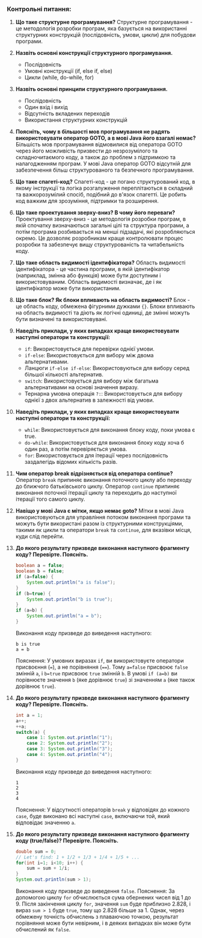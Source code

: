 ### Контрольні питання:

1. **Що таке структурне програмування?**
   Структурне програмування - це методологія розробки програм, яка базується на використанні структурних конструкцій (послідовність, умови, цикли) для побудови програми.

2. **Назвіть основні конструкції структурного програмування.**
   - Послідовність
   - Умовні конструкції (if, else if, else)
   - Цикли (while, do-while, for)

3. **Назвіть основні принципи структурного програмування.**
   - Послідовність
   - Один вхід і вихід
   - Відсутність вкладених переходів
   - Використання структурних конструкцій

4. **Поясніть, чому в більшості мов програмування не радять використовувати оператор GOTO, а в мові Java його взагалі немає?**
   Більшість мов програмування відмовилися від оператора GOTO через його можливість призвести до незрозумілого та складночитаємого коду, а також до проблем з підтримкою та налагодженням програм. У мові Java оператор GOTO відсутній для забезпечення більш структурованого та безпечного програмування.

5. **Що таке спагеті-код?**
   Спагеті-код - це погано структурований код, в якому інструкції та логіка розгалуження переплітаються в складний та важкорозумілий спосіб, подібний до в'язок спагетті. Це робить код важким для зрозуміння, підтримки та розширення.

6. **Що таке проектування зверху-вниз? В чому його переваги?**
   Проектування зверху-вниз - це методологія розробки програм, в якій спочатку визначаються загальні цілі та структура програми, а потім програма розбивається на менші підзадачі, які розробляються окремо. Це дозволяє розробникам краще контролювати процес розробки та забезпечує вищу структурованість та читабельність коду.

7. **Що таке область видимості ідентифікатора?**
   Область видимості ідентифікатора - це частина програми, в якій ідентифікатор (наприклад, змінна або функція) може бути доступним і використовуваним. Область видимості визначає, де і як ідентифікатор може бути використаним.

8. **Що таке блок? Як блоки впливають на область видимості?**
   Блок - це область коду, обмежена фігурними дужками `{}`. Блоки впливають на область видимості та діють як логічні одиниці, де змінні можуть бути визначені та використовувані.

9. **Наведіть приклади, у яких випадках краще використовувати наступні оператори та конструкції:**
   - `if`: Використовується для перевірки однієї умови.
   - `if-else`: Використовується для вибору між двома альтернативами.
   - Ланцюги `if-else if-else`: Використовуються для вибору серед більшої кількості альтернатив.
   - `switch`: Використовується для вибору між багатьма альтернативами на основі значення виразу.
   - Тернарна умовна операція `?:`: Використовується для вибору однієї з двох альтернатив в залежності від умови.

10. **Наведіть приклади, у яких випадках краще використовувати наступні оператори та конструкції:**
    - `while`: Використовується для виконання блоку коду, поки умова є true.
    - `do-while`: Використовується для виконання блоку коду хоча б один раз, а потім перевіряється умова.
    - `for`: Використовується для ітерації через послідовність заздалегідь відомих кількість разів.

11. **Чим оператор break відрізняється від оператора continue?**
    Оператор `break` припиняє виконання поточного циклу або переходу до ближчого батьківського циклу. Оператор `continue` припиняє виконання поточної ітерації циклу та переходить до наступної ітерації того самого циклу.

12. **Навіщо у мові Java є мітки, якщо немає goto?**
    Мітки в мові Java використовуються для управління потоком виконання програми та можуть бути використані разом із структурними конструкціями, такими як цикли та оператори `break` та `continue`, для вказівки місця, куди слід перейти.

13. **До якого результату призведе виконання наступного фрагменту коду? Перевірте. Поясніть.**
    ```java
    boolean a = false;
    boolean b = false;
    if (a=false) {
        System.out.println("a is false");
    }
    if (b=true) {
        System.out.println("b is true");
    }
    if (a=b) {
        System.out.println("a = b");
    }
    ```
    Виконання коду призведе до виведення наступного:
    ```
    b is true
    a = b
    ```
    Пояснення: У умовних виразах `if`, ви використовуєте оператори присвоєння (`=`), а не порівняння (`==`). Тому `a=false` присвоює `false` змінній `a`, і `b=true` присвоює `true` змінній `b`. В умові `if (a=b)` ви порівнюєте значення `b` (яке дорівнює `true`) зі значенням `a` (яке також дорівнює `true`).

14. **До якого результату призведе виконання наступного фрагменту коду? Перевірте. Поясніть.**
    ```java
    int a = 1;
    a++;
    ++a;
    switch(a) {
        case 1: System.out.println("1");
        case 2: System.out.println("2");
        case 3: System.out.println("3");
        case 4: System.out.println("4");
    }
    ```
    Виконання коду призведе до виведення наступного:
    ```
    1
    2
    3
    4
    ```
    Пояснення: У відсутності операторів `break` у відповідях до кожного `case`, буде виконано всі наступні `case`, включаючи той, який відповідає значенню `a`.

15. **До якого результату призведе виконання наступного фрагменту коду (true/false)? Перевірте. Поясніть.**
    ```java
    double sum = 0;
    // Let's find: 1 + 1/2 + 1/3 + 1/4 + 1/5 + ...
    for(int i=1; i<10; i++) {
        sum = sum + 1/i;
    }
    System.out.println(sum > 1);
    ```
    Виконання коду призведе до виведення `false`.
    Пояснення: За допомогою циклу `for` обчислюється сума обернених чисел від 1 до 9. Після закінчення циклу `for`, значення `sum` буде приблизно 2.828, і вираз `sum > 1` буде `true`, тому що 2.828 більше за 1. Однак, через обмежену точність обчислень з плаваючою точкою, результат порівняння може бути невірним, і в деяких випадках він може бути обчислений як `false`.
